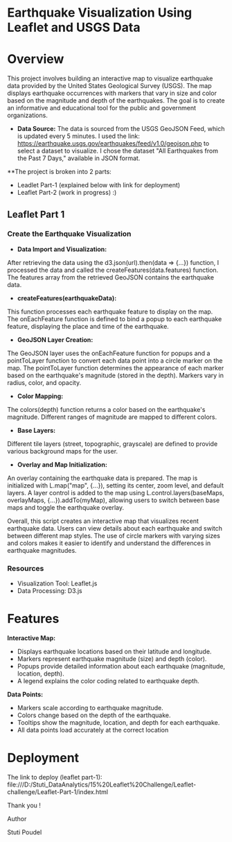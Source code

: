 # Earthquake Visualization Using Leaflet and USGS Data

# Overview 

This project involves building an interactive map to visualize earthquake data provided by the United States Geological Survey (USGS). The map displays earthquake occurrences with markers that vary in size and color based on the magnitude and depth of the earthquakes. The goal is to create an informative and educational tool for the public and government organizations.


- **Data Source:**
The data is sourced from the USGS GeoJSON Feed, which is updated every 5 minutes. I used the link: https://earthquake.usgs.gov/earthquakes/feed/v1.0/geojson.php to select a dataset to visualize. I chose the dataset "All Earthquakes from the Past 7 Days," available in JSON format.

**The project is broken into 2 parts:
- Leadlet Part-1 (explained below with link for deployment)
- Leaflet Part-2 (work in progress) :)


## Leaflet Part 1

### **Create the Earthquake Visualization**
- **Data Import and Visualization:**

After retrieving the data using the d3.json(url).then(data => {...}) function, I processed the data and called the createFeatures(data.features) function. The features array from the retrieved GeoJSON contains the earthquake data.

- **createFeatures(earthquakeData):**

This function processes each earthquake feature to display on the map. The onEachFeature function is defined to bind a popup to each earthquake feature, displaying the place and time of the earthquake.

- **GeoJSON Layer Creation:**

The GeoJSON layer uses the onEachFeature function for popups and a pointToLayer function to convert each data point into a circle marker on the map. The pointToLayer function determines the appearance of each marker based on the earthquake's magnitude (stored in the depth). Markers vary in radius, color, and opacity.

- **Color Mapping:**

The colors(depth) function returns a color based on the earthquake's magnitude. Different ranges of magnitude are mapped to different colors.

- **Base Layers:**

Different tile layers (street, topographic, grayscale) are defined to provide various background maps for the user.

- **Overlay and Map Initialization:**

An overlay containing the earthquake data is prepared. The map is initialized with L.map("map", {...}), setting its center, zoom level, and default layers. A layer control is added to the map using L.control.layers(baseMaps, overlayMaps, {...}).addTo(myMap), allowing users to switch between base maps and toggle the earthquake overlay.

Overall, this script creates an interactive map that visualizes recent earthquake data. Users can view details about each earthquake and switch between different map styles. The use of circle markers with varying sizes and colors makes it easier to identify and understand the differences in earthquake magnitudes.

### Resources
- Visualization Tool: Leaflet.js
- Data Processing: D3.js


# Features

 **Interactive Map:**

- Displays earthquake locations based on their latitude and longitude.
- Markers represent earthquake magnitude (size) and depth (color).
- Popups provide detailed information about each earthquake (magnitude, location, depth).
- A legend explains the color coding related to earthquake depth.

**Data Points:**

- Markers scale according to earthquake magnitude.
- Colors change based on the depth of the earthquake.
- Tooltips show the magnitude, location, and depth for each earthquake.
- All data points load accurately at the correct location

# Deployment
The link to deploy (leaflet part-1): file:///D:/Stuti_DataAnalytics/15%20Leaflet%20Challenge/Leaflet-challenge/Leaflet-Part-1/index.html

Thank you !

Author

Stuti Poudel